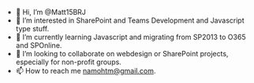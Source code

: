 - 👋 Hi, I’m @Matt15BRJ
- 👀 I’m interested in SharePoint and Teams Development and Javascript type stuff.
- 🌱 I’m currently learning Javascript and migrating from SP2013 to O365 and SPOnline.
- 💞️ I’m looking to collaborate on webdesign or SharePoint projects, especially for non-profit groups.
- 📫 How to reach me namohtm@gmail.com.

<!---
Matt15BRJ/Matt15BRJ is a ✨ special ✨ repository because its `README.md` (this file) appears on your GitHub profile.
You can click the Preview link to take a look at your changes.
--->
